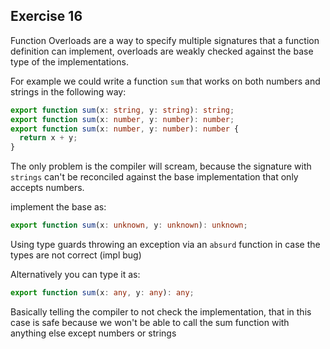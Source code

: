 ## Exercise 16

Function Overloads are a way to specify multiple signatures that a function definition can implement, overloads are weakly checked against the base type of the implementations.

For example we could write a function `sum` that works on both numbers and strings in the following way:

```ts
export function sum(x: string, y: string): string;
export function sum(x: number, y: number): number;
export function sum(x: number, y: number): number {
  return x + y;
}
```

The only problem is the compiler will scream, because the signature with `strings` can't be reconciled against the base implementation that only accepts numbers.

implement the base as:

```ts
export function sum(x: unknown, y: unknown): unknown;
```

Using type guards throwing an exception via an `absurd` function in case the types are not correct (impl bug)

Alternatively you can type it as:

```ts
export function sum(x: any, y: any): any;
```

Basically telling the compiler to not check the implementation, that in this case is safe because we won't be able to call the sum function with anything else except numbers or strings
